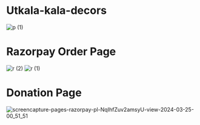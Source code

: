 # Utkala-kala-decors
![p (1)](https://github.com/Soumya2196/Utkala-kala-decors/assets/91028773/7340e4b3-25ac-4bea-ba51-c3fe4ceb92ca)
# Razorpay Order Page
![r (2)](https://github.com/Soumya2196/Utkala-kala-decors/assets/91028773/8318a2ed-0753-40e0-8833-c059c8e05668)
![r (1)](https://github.com/Soumya2196/Utkala-kala-decors/assets/91028773/f270a30d-51c1-429c-b82a-c208daf865b2)
# Donation Page
![screencapture-pages-razorpay-pl-NqIhfZuv2amsyU-view-2024-03-25-00_51_51](https://github.com/Soumya2196/Utkala-kala-decors/assets/91028773/739dcf7c-1f41-48d4-89da-77f117f99a85)
